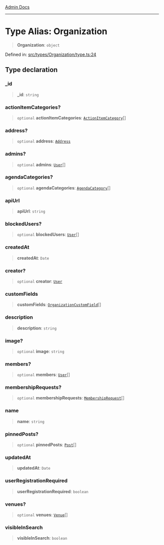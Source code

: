 [Admin Docs](/)

***

# Type Alias: Organization

> **Organization**: `object`

Defined in: [src/types/Organization/type.ts:24](https://github.com/PalisadoesFoundation/talawa-admin/blob/main/src/types/Organization/type.ts#L24)

## Type declaration

### \_id

> **\_id**: `string`

### actionItemCategories?

> `optional` **actionItemCategories**: [`ActionItemCategory`](../../../actionItem/type-aliases/ActionItemCategory.md)[]

### address?

> `optional` **address**: [`Address`](../../../address/type-aliases/Address.md)

### admins?

> `optional` **admins**: [`User`](../../../User/type/type-aliases/User.md)[]

### agendaCategories?

> `optional` **agendaCategories**: [`AgendaCategory`](../../../Agenda/type/type-aliases/AgendaCategory.md)[]

### apiUrl

> **apiUrl**: `string`

### blockedUsers?

> `optional` **blockedUsers**: [`User`](../../../User/type/type-aliases/User.md)[]

### createdAt

> **createdAt**: `Date`

### creator?

> `optional` **creator**: [`User`](../../../User/type/type-aliases/User.md)

### customFields

> **customFields**: [`OrganizationCustomField`](OrganizationCustomField.md)[]

### description

> **description**: `string`

### image?

> `optional` **image**: `string`

### members?

> `optional` **members**: [`User`](../../../User/type/type-aliases/User.md)[]

### membershipRequests?

> `optional` **membershipRequests**: [`MembershipRequest`](../../../membership/type-aliases/MembershipRequest.md)[]

### name

> **name**: `string`

### pinnedPosts?

> `optional` **pinnedPosts**: [`Post`](../../../post/type-aliases/Post.md)[]

### updatedAt

> **updatedAt**: `Date`

### userRegistrationRequired

> **userRegistrationRequired**: `boolean`

### venues?

> `optional` **venues**: [`Venue`](../../../venue/type-aliases/Venue.md)[]

### visibleInSearch

> **visibleInSearch**: `boolean`
